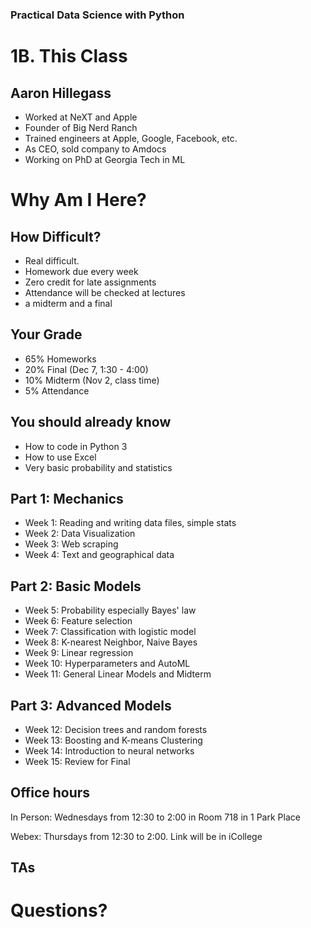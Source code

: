 [comment]: # (THEME = pdsp)
[comment]: # (CODE_THEME = base16/zenburn)

### Practical Data Science with Python
# 1B. This Class

[comment]: # (!!!)

## Aaron Hillegass

- Worked at NeXT and Apple
- Founder of Big Nerd Ranch
- Trained engineers at Apple, Google, Facebook, etc.
- As CEO, sold company to Amdocs
- Working on PhD at Georgia Tech in ML

[comment]: # (!!!)

# Why Am I Here?


[comment]: # (!!!)

## How Difficult?

- Real difficult.
- Homework due every week
- Zero credit for late assignments
- Attendance will be checked at lectures
- a midterm and a final

[comment]: # (!!!)

## Your Grade
- 65% Homeworks
- 20% Final (Dec 7, 1:30 - 4:00)
- 10% Midterm (Nov 2, class time)
- 5% Attendance

[comment]: # (!!!)

## You should already know
- How to code in Python 3
- How to use Excel
- Very basic probability and statistics

[comment]: # (!!!)

## Part 1: Mechanics
- Week 1: Reading and writing data files, simple stats
- Week 2: Data Visualization
- Week 3: Web scraping
- Week 4: Text and geographical data

[comment]: # (!!!)

## Part 2: Basic Models
- Week 5: Probability especially Bayes' law
- Week 6: Feature selection
- Week 7: Classification with logistic model
- Week 8: K-nearest Neighbor, Naive Bayes
- Week 9: Linear regression
- Week 10: Hyperparameters and AutoML
- Week 11: General Linear Models and Midterm

[comment]: # (!!!)

## Part 3: Advanced Models
- Week 12: Decision trees and random forests
- Week 13: Boosting and K-means Clustering
- Week 14: Introduction to neural networks
- Week 15: Review for Final

[comment]: # (!!!)

## Office hours
In Person: Wednesdays from 12:30 to 2:00 in Room 718 in 1 Park Place 

Webex: Thursdays from 12:30 to 2:00.  Link will be in iCollege

## TAs




[comment]: # (!!!)

# Questions?


